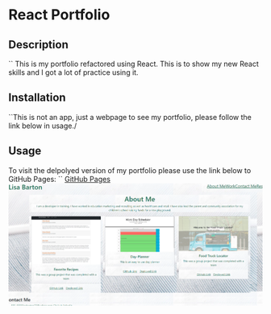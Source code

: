 # React Portfolio

## Description
`` This is my portfolio refactored using React. This is to show my new React skills and I got a lot of practice using it.

## Installation
``This is not an app, just a webpage to see my portfolio, please follow the link below in usage./

## Usage
To visit the delpolyed version of my portfolio please use the link below to GitHub Pages:
``
    [GitHub Pages](https://lisabarton23.github.io/react-portfolio/)
    ![Portfolio](assets/images/reactportfolio.PNG)